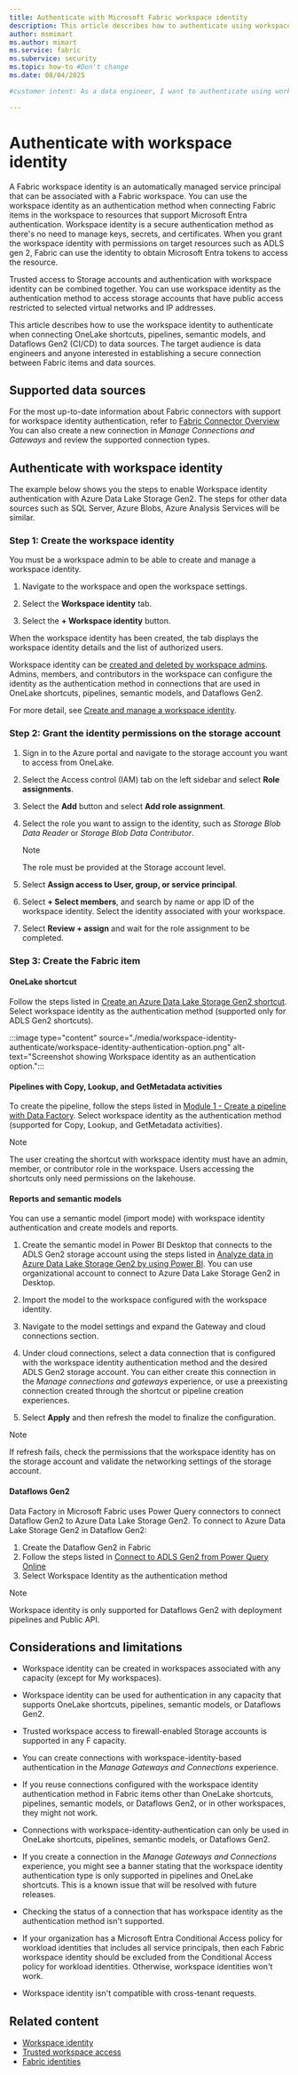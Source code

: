 ```yaml
---
title: Authenticate with Microsoft Fabric workspace identity
description: This article describes how to authenticate using workspace identity. 
author: msmimart
ms.author: mimart
ms.service: fabric
ms.subervice: security
ms.topic: how-to #Don't change
ms.date: 08/04/2025

#customer intent: As a data engineer, I want to authenticate using workspace identity so that my Fabric items can connect with data sources securely.

---
```


# Authenticate with workspace identity

A Fabric workspace identity is an automatically managed service principal that can be associated with a Fabric workspace. You can use the workspace identity as an authentication method when connecting Fabric items in the workspace to resources that support Microsoft Entra authentication. Workspace identity is a secure authentication method as there's no need to manage keys, secrets, and certificates. When you grant the workspace identity with permissions on target resources such as ADLS gen 2, Fabric can use the identity to obtain Microsoft Entra tokens to access the resource.

Trusted access to Storage accounts and authentication with workspace identity can be combined together. You can use workspace identity as the authentication method to access storage accounts that have public access restricted to selected virtual networks and IP addresses.

This article describes how to use the workspace identity to authenticate when connecting OneLake shortcuts, pipelines, semantic models, and Dataflows Gen2 (CI/CD) to data sources. The target audience is data engineers and anyone interested in establishing a secure connection between Fabric items and data sources.

## Supported data sources
For the most up-to-date information about Fabric connectors with support for workspace identity authentication, refer to [Fabric Connector Overview](../data-factory/connector-overview.md)
You can also create a new connection in *Manage Connections and Gateways* and review the supported connection types.

## Authenticate with workspace identity
The example below shows you the steps to enable Workspace identity authentication with Azure Data Lake Storage Gen2. The steps for other data sources such as SQL Server, Azure Blobs, Azure Analysis Services will be similar.

### Step 1: Create the workspace identity

You must be a workspace admin to be able to create and manage a workspace identity.

1. Navigate to the workspace and open the workspace settings.

1. Select the **Workspace identity** tab.

1. Select the **+ Workspace identity** button.

When the workspace identity has been created, the tab displays the workspace identity details and the list of authorized users.

Workspace identity can be [created and deleted by workspace admins](./workspace-identity.md). Admins, members, and contributors in the workspace can configure the identity as the authentication method in connections that are used in OneLake shortcuts, pipelines, semantic models, and Dataflows Gen2.

For more detail, see [Create and manage a workspace identity](./workspace-identity.md#create-and-manage-a-workspace-identity).

### Step 2: Grant the identity permissions on the storage account

1. Sign in to the Azure portal and navigate to the storage account you want to access from OneLake.

1. Select the Access control (IAM) tab on the left sidebar and select **Role assignments**.

1. Select the **Add** button and select **Add role assignment**.

1. Select the role you want to assign to the identity, such as *Storage Blob Data Reader* or *Storage Blob Data Contributor*.

    > [!NOTE]
    > The role must be provided at the Storage account level.

1. Select **Assign access to User, group, or service principal**.

1. Select **+ Select members**, and search by name or app ID of the workspace identity. Select the identity associated with your workspace.

1. Select **Review + assign** and wait for the role assignment to be completed.

### Step 3: Create the Fabric item

#### OneLake shortcut

Follow the steps listed in [Create an Azure Data Lake Storage Gen2 shortcut](../onelake/create-adls-shortcut.md#create-a-shortcut). Select workspace identity as the authentication method (supported only for ADLS Gen2 shortcuts).

:::image type="content" source="./media/workspace-identity-authenticate/workspace-identity-authentication-option.png" alt-text="Screenshot showing Workspace identity as an authentication option.":::

#### Pipelines with Copy, Lookup, and GetMetadata activities

To create the pipeline, follow the steps listed in [Module 1 - Create a pipeline with Data Factory](../data-factory/tutorial-end-to-end-pipeline.md). Select workspace identity as the authentication method (supported for Copy, Lookup, and GetMetadata activities).

> [!NOTE]
> The user creating the shortcut with workspace identity must have an admin, member, or contributor role in the workspace. Users accessing the shortcuts only need permissions on the lakehouse.

#### Reports and semantic models

You can use a semantic model (import mode) with workspace identity authentication and create models and reports.

1. Create the semantic model in Power BI Desktop that connects to the ADLS Gen2 storage account using the steps listed in [Analyze data in Azure Data Lake Storage Gen2 by using Power BI](/power-query/connectors/analyze-data-in-adls-gen2). You can use organizational account to connect to Azure Data Lake Storage Gen2 in Desktop.

1. Import the model to the workspace configured with the workspace identity.

1. Navigate to the model settings and expand the Gateway and cloud connections section.

1. Under cloud connections, select a data connection that is configured with the workspace identity authentication method and the desired ADLS Gen2 storage account. You can either create this connection in the *Manage connections and gateways* experience, or use a preexisting connection created through the shortcut or pipeline creation experiences.

1. Select **Apply** and then refresh the model to finalize the configuration.

> [!NOTE]
> If refresh fails, check the permissions that the workspace identity has on the storage account and validate the networking settings of the storage account.

#### Dataflows Gen2 
Data Factory in Microsoft Fabric uses Power Query connectors to connect Dataflow Gen2 to Azure Data Lake Storage Gen2. To connect to Azure Data Lake Storage Gen2 in Dataflow Gen2: 
1. Create the Dataflow Gen2 in Fabric
2. Follow the steps listed in [Connect to ADLS Gen2 from Power Query Online](/power-query/connectors/data-lake-storage#connect-to-azure-data-lake-storage-gen2-from-power-query-online)
3. Select Workspace Identity as the authentication method
   
> [!NOTE]
> Workspace identity is only supported for Dataflows Gen2 with deployment pipelines and Public API.


## Considerations and limitations

* Workspace identity can be created in workspaces associated with any capacity (except for My workspaces).
  
* Workspace identity can be used for authentication in any capacity that supports OneLake shortcuts, pipelines, semantic models, or Dataflows Gen2.

* Trusted workspace access to firewall-enabled Storage accounts is supported in any F capacity.

* You can create connections with workspace-identity-based authentication in the *Manage Gateways and Connections* experience.

* If you reuse connections configured with the workspace identity authentication method in Fabric items other than OneLake shortcuts, pipelines, semantic models, or Dataflows Gen2, or in other workspaces, they might not work.

* Connections with workspace-identity-authentication can only be used in OneLake shortcuts, pipelines, semantic models, or Dataflows Gen2.

* If you create a connection in the *Manage Gateways and Connections* experience, you might see a banner stating that the workspace identity authentication type is only supported in pipelines and OneLake shortcuts. This is a known issue that will be resolved with future releases.

* Checking the status of a connection that has workspace identity as the authentication method isn't supported.

* If your organization has a Microsoft Entra Conditional Access policy for workload identities that includes all service principals, then each Fabric workspace identity should be excluded from the Conditional Access policy for workload identities. Otherwise, workspace identities won't work.

* Workspace identity isn't compatible with cross-tenant requests.

## Related content

* [Workspace identity](./workspace-identity.md)
* [Trusted workspace access](./security-trusted-workspace-access.md)
* [Fabric identities](../admin/fabric-identities-manage.md)
